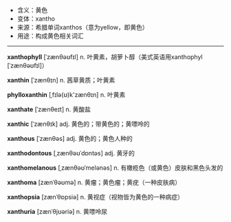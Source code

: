 - <span class="definition">含义：黄色</span>
- <span class="definition">变体：xantho</span>
- <span class="definition">来源：希腊单词xanthos（意为yellow，即黄色）</span>
- <span class="definition">用途：构成黄色相关词汇</span>

---

<span class="vocabulary">**xanthophyll**</span> [ˈzænθəʊfɪl] n. 叶黄素，胡萝卜醇（美式英语用xanthophyl [ˈzænθəʊfɪl]）

<span class="vocabulary">**xanthin**</span> [ˈzænθɪn] n. 茜草黄质；叶黄素

<span class="vocabulary">**phylloxanthin**</span> [ˌfɪlә(ʊ)k'zænθɪn] n. 叶黄素

<span class="vocabulary">**xanthate**</span> [ˈzænθeɪt] n. 黄酸盐


<span class="vocabulary">**xanthic**</span> [ˈzænθɪk] adj. 黄色的；带黄色的；黄嘌呤的

<span class="vocabulary">**xanthous**</span> [ˈzænθəs] adj. 黄色的；黄色人种的

<span class="vocabulary">**xanthodontous**</span> [ˌzænθəʊˈdɒntəs] adj. 黄牙的

<span class="vocabulary">**xanthomelanous**</span> [ˌzænθəʊˈmelənəs] n. 有橄榄色（或黄色）皮肤和黑色头发的


<span class="vocabulary">**xanthoma**</span> [zænˈθəʊmə] n. 黄瘤；黄色瘤；黄疣（一种皮肤病）

<span class="vocabulary">**xanthopsia**</span> [zænˈθɒpsiə] n. 黄视症（视物皆为黄色的一种病症）

<span class="vocabulary">**xanthuria**</span> [zænˈθjʊəriə] n. 黄嘌呤尿

